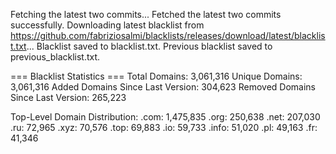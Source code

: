 Fetching the latest two commits...
Fetched the latest two commits successfully.
Downloading latest blacklist from https://github.com/fabriziosalmi/blacklists/releases/download/latest/blacklist.txt...
Blacklist saved to blacklist.txt.
Previous blacklist saved to previous_blacklist.txt.

=== Blacklist Statistics ===
Total Domains: 3,061,316
Unique Domains: 3,061,316
Added Domains Since Last Version: 304,623
Removed Domains Since Last Version: 265,223

Top-Level Domain Distribution:
  .com: 1,475,835
  .org: 250,638
  .net: 207,030
  .ru: 72,965
  .xyz: 70,576
  .top: 69,883
  .io: 59,733
  .info: 51,020
  .pl: 49,163
  .fr: 41,346
